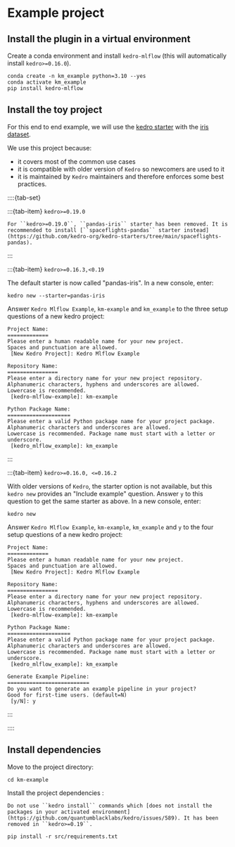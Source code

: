 # Example project

## Install the plugin in a virtual environment

Create a conda environment and install ``kedro-mlflow`` (this will automatically install ``kedro>=0.16.0``).

```console
conda create -n km_example python=3.10 --yes
conda activate km_example
pip install kedro-mlflow
```

## Install the toy project

For this end to end example, we will use the [kedro starter](https://docs.kedro.org/en/stable/starters/starters.html#official-kedro-starters) with the [iris dataset](https://github.com/kedro-org/kedro-starters).

We use this project because:

- it covers most of the common use cases
- it is compatible with older version of ``Kedro`` so newcomers are used to it
- it is maintained by ``Kedro`` maintainers and therefore enforces some best practices.


::::{tab-set}

:::{tab-item} ``kedro>=0.19.0``

```{warning}
For ``kedro>=0.19.0``, ``pandas-iris`` starter has been removed. It is recommended to install [``spaceflights-pandas`` starter instead](https://github.com/kedro-org/kedro-starters/tree/main/spaceflights-pandas).
```

:::

:::{tab-item} ``kedro>=0.16.3,<0.19``

The default starter is now called "pandas-iris". In a new console, enter:

```console
kedro new --starter=pandas-iris
```

Answer ``Kedro Mlflow Example``, ``km-example`` and ``km_example`` to the three setup questions of a new kedro project:

```console
Project Name:
=============
Please enter a human readable name for your new project.
Spaces and punctuation are allowed.
 [New Kedro Project]: Kedro Mlflow Example

Repository Name:
================
Please enter a directory name for your new project repository.
Alphanumeric characters, hyphens and underscores are allowed.
Lowercase is recommended.
 [kedro-mlflow-example]: km-example

Python Package Name:
====================
Please enter a valid Python package name for your project package.
Alphanumeric characters and underscores are allowed.
Lowercase is recommended. Package name must start with a letter or underscore.
 [kedro_mlflow_example]: km_example
```

:::

:::{tab-item} ``kedro>=0.16.0, <=0.16.2``

With older versions of ``Kedro``, the starter option is not available, but this ``kedro new`` provides an "Include example" question. Answer ``y`` to this question to get the same starter as above. In a new console, enter:

```console
kedro new
```

Answer ``Kedro Mlflow Example``, ``km-example``, ``km_example`` and ``y`` to the four setup questions of a new kedro project:

```console
Project Name:
=============
Please enter a human readable name for your new project.
Spaces and punctuation are allowed.
 [New Kedro Project]: Kedro Mlflow Example

Repository Name:
================
Please enter a directory name for your new project repository.
Alphanumeric characters, hyphens and underscores are allowed.
Lowercase is recommended.
 [kedro-mlflow-example]: km-example

Python Package Name:
====================
Please enter a valid Python package name for your project package.
Alphanumeric characters and underscores are allowed.
Lowercase is recommended. Package name must start with a letter or underscore.
 [kedro_mlflow_example]: km_example

Generate Example Pipeline:
==========================
Do you want to generate an example pipeline in your project?
Good for first-time users. (default=N)
 [y/N]: y
```

:::

::::

## Install dependencies

Move to the project directory:

```console
cd km-example
```

Install the project dependencies :

```{warning}
Do not use ``kedro install`` commands which [does not install the packages in your activated environment](https://github.com/quantumblacklabs/kedro/issues/589). It has been removed in ``kedro>=0.19``.
```

```console
pip install -r src/requirements.txt
```
